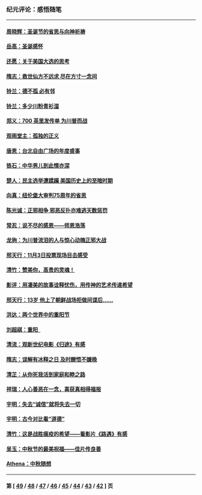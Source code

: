 ### 纪元评论：感悟随笔
---
#### [周晓辉：圣诞节的省思与向神祈祷](../../pages/nsc1035/n12643282.md) 
#### [岳高：圣诞感怀](../../pages/nsc1035/n12631850.md) 
#### [还愿：关于美国大选的思考](../../pages/nsc1035/n12631775.md) 
#### [隋志：救世仙方不远求 尽在方寸一念间](../../pages/nsc1035/n12627423.md) 
#### [铃兰：德不孤 必有邻](../../pages/nsc1035/n12618866.md) 
#### [铃兰：多少川粉青衫湿](../../pages/nsc1035/n12614204.md) 
#### [郑义：700 英里发传单 为川普而战](../../pages/nsc1035/n12611555.md) 
#### [观雨堂主：孤独的正义](../../pages/nsc1035/n12606401.md) 
#### [唐恩：台北自由广场的年度盛事](../../pages/nsc1035/n12599508.md) 
#### [铁石：中华男儿到此情亦深](../../pages/nsc1035/n12595907.md) 
#### [楚人：民主选举遭蹂躏 美国历史上的至暗时期](../../pages/nsc1035/n12583771.md) 
#### [向真：纽伦堡大审判75周年的省思](../../pages/nsc1035/n12576269.md) 
#### [陈光诚：正邪相争 邪恶反扑亦难逃天数惩罚](../../pages/nsc1035/n12574865.md) 
#### [常忍：说不尽的感恩——师恩浩荡](../../pages/nsc1035/n12569144.md) 
#### [龙驹：为川普流泪的人与惊心动魄正邪大战](../../pages/nsc1035/n12532786.md) 
#### [邢天行：11月3日投票现场目击感受](../../pages/nsc1035/n12524699.md) 
#### [清竹：赞美你，高贵的灵魂！](../../pages/nsc1035/n12510360.md) 
#### [影评：用凄美的故事诠释忧伤，用传神的艺术传递希望](../../pages/nsc1035/n12507997.md) 
#### [邢天行：13岁 他上了朝鲜战场拒做间谍后……](../../pages/nsc1035/n12505029.md) 
#### [洪达：两个世界中的重阳节](../../pages/nsc1035/n12490991.md) 
#### [刘超祺：重阳  ](../../pages/nsc1035/n12500382.md) 
#### [清流：观新世纪电影《归途》有感](../../pages/nsc1035/n12498807.md) 
#### [隋志：误解有冰释之日 及时醒悟不嫌晚](../../pages/nsc1035/n12492950.md) 
#### [清芷：从你死我活到家庭和睦之路](../../pages/nsc1035/n12491130.md) 
#### [祥瑞：人心善恶在一念，喜获真相得福报](../../pages/nsc1035/n12477562.md) 
#### [宇明：失去“诚信”就将失去一切](../../pages/nsc1035/n12467917.md) 
#### [宇明：古今对比看“道德”](../../pages/nsc1035/n12453996.md) 
#### [清竹：这是战胜瘟疫的希望——看影片《路遇》有感](../../pages/nsc1035/n12451852.md) 
#### [吴玉：中秋节的最美祝福——佳片传良善](../../pages/nsc1035/n12445016.md) 
#### [Athena：中秋随想](../../pages/nsc1035/n12441935.md) 

---
#### 第 [ [49](./49.md) / [48](./48.md) / [47](./47.md) / [46](./46.md) / [45](./45.md) / [44](./44.md) / [43](./43.md) / [42](./42.md) ] 页
